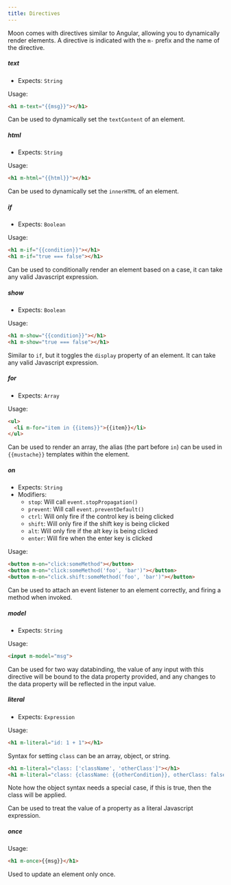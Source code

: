 ```yaml
---
title: Directives
---
```


Moon comes with directives similar to Angular, allowing you to dynamically render elements. A directive is indicated with the `m-` prefix and the name of the directive.

##### **text**

- Expects: `String`

Usage:
```html
<h1 m-text="{{msg}}"></h1>
```

Can be used to dynamically set the `textContent` of an element.

##### **html**

- Expects: `String`

Usage:
```html
<h1 m-html="{{html}}"></h1>
```

Can be used to dynamically set the `innerHTML` of an element.

##### **if**

- Expects: `Boolean`

Usage:
```html
<h1 m-if="{{condition}}"></h1>
<h1 m-if="true === false"></h1>
```

Can be used to conditionally render an element based on a case, it can take any valid Javascript expression.

##### **show**

- Expects: `Boolean`

Usage:
```html
<h1 m-show="{{condition}}"></h1>
<h1 m-show="true === false"></h1>
```

Similar to `if`, but it toggles the `display` property of an element. It can take any valid Javascript expression.

##### **for**

- Expects: `Array`

Usage:
```html
<ul>
  <li m-for="item in {{items}}">{{item}}</li>
</ul>
```

Can be used to render an array, the alias (the part before `in`) can be used in `{{mustache}}` templates within the element.

##### **on**

- Expects: `String`
- Modifiers:
  - `stop`: Will call `event.stopPropagation()`
  - `prevent`: Will call `event.preventDefault()`
  - `ctrl`: Will only fire if the control key is being clicked
  - `shift`: Will only fire if the shift key is being clicked
  - `alt`: Will only fire if the alt key is being clicked
  - `enter`: Will fire when the enter key is clicked

Usage:
```html
<button m-on="click:someMethod"></button>
<button m-on="click:someMethod('foo', 'bar')"></button>
<button m-on="click.shift:someMethod('foo', 'bar')"></button>
```

Can be used to attach an event listener to an element correctly, and firing a method when invoked.

##### **model**

- Expects: `String`

Usage:
```html
<input m-model="msg">
```

Can be used for two way databinding, the value of any input with this directive will be bound to the data property provided, and any changes to the data property will be reflected in the input value.

##### **literal**

- Expects: `Expression`

Usage:
```html
<h1 m-literal="id: 1 + 1"></h1>
```

Syntax for setting `class` can be an array, object, or string.

```html
<h1 m-literal="class: ['className', 'otherClass']"></h1>
<h1 m-literal="class: {className: {{otherCondition}}, otherClass: false}"></h1>
```

Note how the object syntax needs a special case, if this is true, then the class will be applied.

Can be used to treat the value of a property as a literal Javascript expression.

##### **once**

Usage:
```html
<h1 m-once>{{msg}}</h1>
```

Used to update an element only once.
